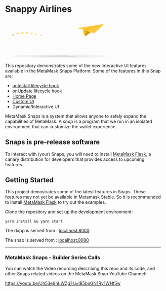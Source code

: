 # Snappy Airlines

<p>
  <img src="packages/snap/images/snappy-air.svg" width="350" title="hover text">
</p>

This repository demonstrates some of the new Interactive UI features available in the MetaMask Snaps Platform. 
Some of the features in this Snap are:
- [onInstall lifecycle hook](https://docs.metamask.io/snaps/reference/permissions/#endowmentlifecycle-hooks)
- [onUpdate lifecycle hook](https://docs.metamask.io/snaps/reference/permissions/#endowmentlifecycle-hooks)
- [Home Page](https://docs.metamask.io/snaps/reference/permissions/#endowmentpage-home)
- [Custom UI](https://docs.metamask.io/snaps/features/custom-ui/)
- Dynamic/Interactive UI

MetaMask Snaps is a system that allows anyone to safely expand the capabilities
of MetaMask. A _snap_ is a program that we run in an isolated environment that
can customize the wallet experience.

## Snaps is pre-release software

To interact with (your) Snaps, you will need to install [MetaMask Flask](https://metamask.io/flask/),
a canary distribution for developers that provides access to upcoming features.

## Getting Started
This project demostrates some of the latest features in Snaps. These features may not yet be available in Metamask Stable. So it is recommended to install [MetaMask Flask](https://docs.metamask.io/snaps/get-started/install-flask/) to try out the examples.

Clone the repository and set up the development environment:

```shell
yarn install && yarn start
```

The dapp is served from : [localhost:8000](http://localhost:8000/)

The snap is served from : [localhost:8080](http://localhost:8080/)

---

### MetaMask Snaps - Builder Series Calls

You can watch the Video recording describing this repo and its code, and other Snaps related videos on the MetaMask Snap YouTube Channel:

https://youtu.be/Uh53e9hLWZg?si=lB5boGN1Ry1WHt5w